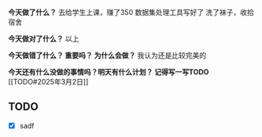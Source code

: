 **今天做了什么？**
去给学生上课，赚了350
数据集处理工具写好了
洗了袜子，收拾宿舍

**今天做对了什么？** 
以上

**今天做错了什么？ 重要吗？ 为什么会做？**
我认为还是比较完美的

**今天还有什么没做的事情吗？明天有什么计划？  记得写一写TODO**
[[TODO#2025年3月2日]]
## TODO
- [x] sadf

